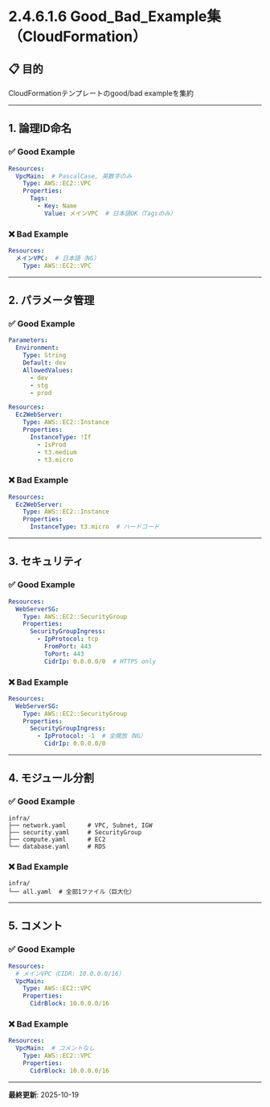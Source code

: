 # 2.4.6.1.6 Good_Bad_Example集（CloudFormation）

## 📋 目的

CloudFormationテンプレートのgood/bad exampleを集約

---

## 1. 論理ID命名

### ✅ Good Example
```yaml
Resources:
  VpcMain:  # PascalCase, 英数字のみ
    Type: AWS::EC2::VPC
    Properties:
      Tags:
        - Key: Name
          Value: メインVPC  # 日本語OK（Tagsのみ）
```

### ❌ Bad Example
```yaml
Resources:
  メインVPC:  # 日本語（NG）
    Type: AWS::EC2::VPC
```

---

## 2. パラメータ管理

### ✅ Good Example
```yaml
Parameters:
  Environment:
    Type: String
    Default: dev
    AllowedValues:
      - dev
      - stg
      - prod

Resources:
  Ec2WebServer:
    Type: AWS::EC2::Instance
    Properties:
      InstanceType: !If
        - IsProd
        - t3.medium
        - t3.micro
```

### ❌ Bad Example
```yaml
Resources:
  Ec2WebServer:
    Type: AWS::EC2::Instance
    Properties:
      InstanceType: t3.micro  # ハードコード
```

---

## 3. セキュリティ

### ✅ Good Example
```yaml
Resources:
  WebServerSG:
    Type: AWS::EC2::SecurityGroup
    Properties:
      SecurityGroupIngress:
        - IpProtocol: tcp
          FromPort: 443
          ToPort: 443
          CidrIp: 0.0.0.0/0  # HTTPS only
```

### ❌ Bad Example
```yaml
Resources:
  WebServerSG:
    Type: AWS::EC2::SecurityGroup
    Properties:
      SecurityGroupIngress:
        - IpProtocol: -1  # 全開放（NG）
          CidrIp: 0.0.0.0/0
```

---

## 4. モジュール分割

### ✅ Good Example
```
infra/
├── network.yaml      # VPC, Subnet, IGW
├── security.yaml     # SecurityGroup
├── compute.yaml      # EC2
└── database.yaml     # RDS
```

### ❌ Bad Example
```
infra/
└── all.yaml  # 全部1ファイル（巨大化）
```

---

## 5. コメント

### ✅ Good Example
```yaml
Resources:
  # メインVPC（CIDR: 10.0.0.0/16）
  VpcMain:
    Type: AWS::EC2::VPC
    Properties:
      CidrBlock: 10.0.0.0/16
```

### ❌ Bad Example
```yaml
Resources:
  VpcMain:  # コメントなし
    Type: AWS::EC2::VPC
    Properties:
      CidrBlock: 10.0.0.0/16
```

---

**最終更新**: 2025-10-19
